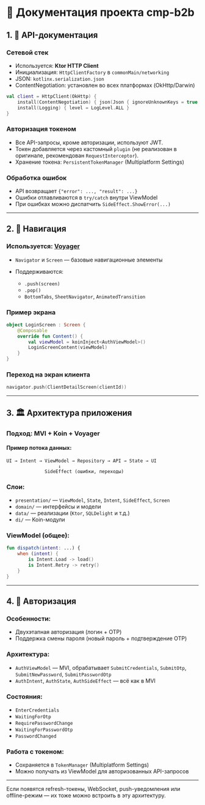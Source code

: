 # 📘 Документация проекта cmp-b2b

## 1. 📡 API-документация

### Сетевой стек

* Используется: **Ktor HTTP Client**
* Инициализация: `HttpClientFactory` в `commonMain/networking`
* JSON: `kotlinx.serialization.json`
* ContentNegotiation: установлен во всех платформах (OkHttp/Darwin)

```kotlin
val client = HttpClient(OkHttp) {
    install(ContentNegotiation) { json(Json { ignoreUnknownKeys = true }) }
    install(Logging) { level = LogLevel.ALL }
}
```

### Авторизация токеном

* Все API-запросы, кроме авторизации, используют JWT.
* Токен добавляется через кастомный `plugin` (не реализован в оригинале, рекомендован `RequestInterceptor`).
* Хранение токена: `PersistentTokenManager` (Multiplatform Settings)

### Обработка ошибок

* API возвращает `{"error": ..., "result": ...}`
* Ошибки отлавливаются в `try/catch` внутри ViewModel
* При ошибках можно диспатчить `SideEffect.ShowError(...)`

---

## 2. 🧭 Навигация

### Используется: [Voyager](https://github.com/adrielcafe/voyager)

* `Navigator` и `Screen` — базовые навигационные элементы
* Поддерживаются:

    * `.push(screen)`
    * `.pop()`
    * `BottomTabs`, `SheetNavigator`, `AnimatedTransition`

### Пример экрана

```kotlin
object LoginScreen : Screen {
    @Composable
    override fun Content() {
        val viewModel = koinInject<AuthViewModel>()
        LoginScreenContent(viewModel)
    }
}
```

### Переход на экран клиента

```kotlin
navigator.push(ClientDetailScreen(clientId))
```

---

## 3. 🏛️ Архитектура приложения

### Подход: **MVI + Koin + Voyager**

#### Пример потока данных:

```
UI → Intent → ViewModel → Repository → API → State → UI
                   ↓
              SideEffect (ошибки, переходы)
```

### Слои:

* `presentation/` — `ViewModel`, `State`, `Intent`, `SideEffect`, `Screen`
* `domain/` — интерфейсы и модели
* `data/` — реализации (`Ktor`, `SQLDelight` и т.д.)
* `di/` — Koin-модули

### ViewModel (общее):

```kotlin
fun dispatch(intent: ...) {
    when (intent) {
        is Intent.Load -> load()
        is Intent.Retry -> retry()
    }
}
```

---

## 4. 🔐 Авторизация

### Особенности:

* Двухэтапная авторизация (логин + OTP)
* Поддержка смены пароля (новый пароль + подтверждение OTP)

### Архитектура:

* `AuthViewModel` — MVI, обрабатывает `SubmitCredentials`, `SubmitOtp`, `SubmitNewPassword`, `SubmitPasswordOtp`
* `AuthIntent`, `AuthState`, `AuthSideEffect` — всё как в MVI

### Состояния:

* `EnterCredentials`
* `WaitingForOtp`
* `RequirePasswordChange`
* `WaitingForPasswordOtp`
* `PasswordChanged`

### Работа с токеном:

* Сохраняется в `TokenManager` (Multiplatform Settings)
* Можно получать из ViewModel для авторизованных API-запросов

---

Если появятся refresh-токены, WebSocket, push-уведомления или offline-режим — их тоже можно встроить в эту архитектуру.

